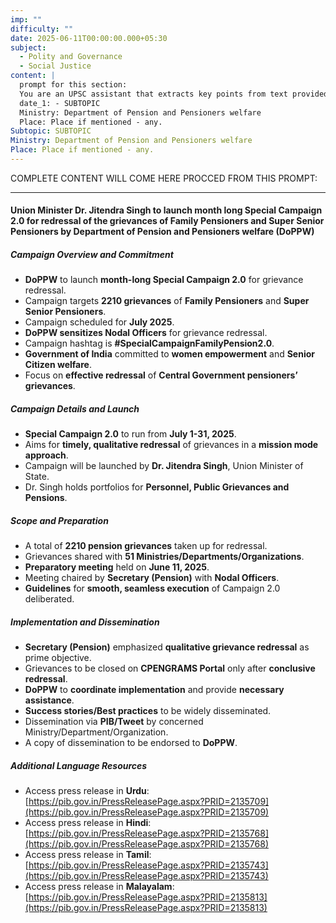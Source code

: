 ```yaml
---
imp: ""
difficulty: ""
date: 2025-06-11T00:00:00.000+05:30
subject:
  - Polity and Governance
  - Social Justice
content: |
  prompt for this section:
  You are an UPSC assistant that extracts key points from text provided by the user. Output ONLY the key points without additional comments. ENSURE 100% FACTUAL CORRECTNESS. take out the 5 most important from exam perspective. keypoints in a way that it covers the complete content in bullet points, each bullet point not more than 12 words.
  date_1: - SUBTOPIC
  Ministry: Department of Pension and Pensioners welfare
  Place: Place if mentioned - any.
Subtopic: SUBTOPIC
Ministry: Department of Pension and Pensioners welfare
Place: Place if mentioned - any.
---
```


COMPLETE CONTENT WILL COME HERE PROCCED FROM THIS PROMPT:

---

#### Union Minister Dr. Jitendra Singh to launch month long Special Campaign 2.0 for redressal of the grievances of Family Pensioners and Super Senior Pensioners by Department of Pension and Pensioners welfare (DoPPW)

##### Campaign Overview and Commitment
- **DoPPW** to launch **month-long Special Campaign 2.0** for grievance redressal.
- Campaign targets **2210 grievances** of **Family Pensioners** and **Super Senior Pensioners**.
- Campaign scheduled for **July 2025**.
- **DoPPW sensitizes Nodal Officers** for grievance redressal.
- Campaign hashtag is **#SpecialCampaignFamilyPension2.0**.
- **Government of India** committed to **women empowerment** and **Senior Citizen welfare**.
- Focus on **effective redressal** of **Central Government pensioners’ grievances**.

##### Campaign Details and Launch
- **Special Campaign 2.0** to run from **July 1-31, 2025**.
- Aims for **timely, qualitative redressal** of grievances in a **mission mode approach**.
- Campaign will be launched by **Dr. Jitendra Singh**, Union Minister of State.
- Dr. Singh holds portfolios for **Personnel, Public Grievances and Pensions**.

##### Scope and Preparation
- A total of **2210 pension grievances** taken up for redressal.
- Grievances shared with **51 Ministries/Departments/Organizations**.
- **Preparatory meeting** held on **June 11, 2025**.
- Meeting chaired by **Secretary (Pension)** with **Nodal Officers**.
- **Guidelines** for **smooth, seamless execution** of Campaign 2.0 deliberated.

##### Implementation and Dissemination
- **Secretary (Pension)** emphasized **qualitative grievance redressal** as prime objective.
- Grievances to be closed on **CPENGRAMS Portal** only after **conclusive redressal**.
- **DoPPW** to **coordinate implementation** and provide **necessary assistance**.
- **Success stories/Best practices** to be widely disseminated.
- Dissemination via **PIB/Tweet** by concerned Ministry/Department/Organization.
- A copy of dissemination to be endorsed to **DoPPW**.

##### Additional Language Resources
- Access press release in **Urdu**: [https://pib.gov.in/PressReleasePage.aspx?PRID=2135709](https://pib.gov.in/PressReleasePage.aspx?PRID=2135709)
- Access press release in **Hindi**: [https://pib.gov.in/PressReleasePage.aspx?PRID=2135768](https://pib.gov.in/PressReleasePage.aspx?PRID=2135768)
- Access press release in **Tamil**: [https://pib.gov.in/PressReleasePage.aspx?PRID=2135743](https://pib.gov.in/PressReleasePage.aspx?PRID=2135743)
- Access press release in **Malayalam**: [https://pib.gov.in/PressReleasePage.aspx?PRID=2135813](https://pib.gov.in/PressReleasePage.aspx?PRID=2135813)